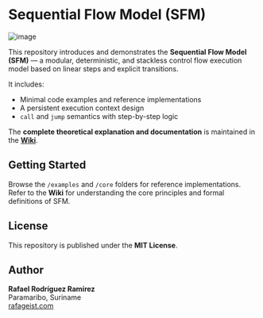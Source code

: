 # Sequential Flow Model (SFM)

<img alt="image" src="https://github.com/user-attachments/assets/8a68b8c7-c052-47ec-b7a4-d43da045c241" />

This repository introduces and demonstrates the **Sequential Flow Model (SFM)** — a modular, deterministic, and stackless control flow execution model based on linear steps and explicit transitions.

It includes:
- Minimal code examples and reference implementations
- A persistent execution context design
- `call` and `jump` semantics with step-by-step logic

The **complete theoretical explanation and documentation** is maintained in the **[Wiki](../../wiki)**.

## Getting Started

Browse the `/examples` and `/core` folders for reference implementations.  
Refer to the **Wiki** for understanding the core principles and formal definitions of SFM.

## License

This repository is published under the **MIT License**.

## Author

**Rafael Rodríguez Ramírez**  
Paramaribo, Suriname  
[rafageist.com](https://rafageist.com)
